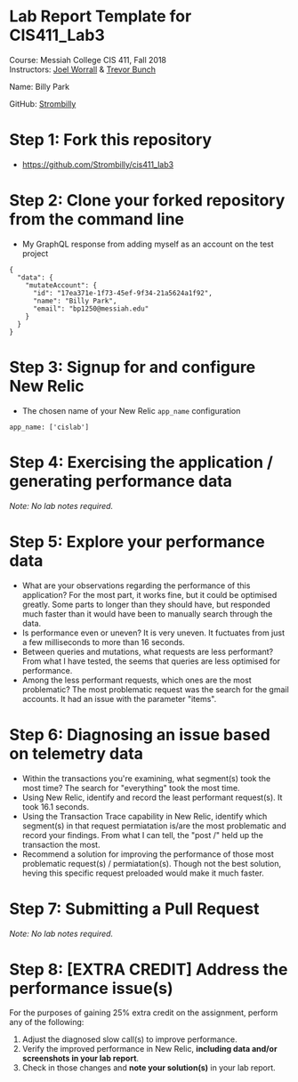 # Lab Report Template for CIS411_Lab3
Course: Messiah College CIS 411, Fall 2018<br/>
Instructors: [Joel Worrall](https://github.com/tangollama) & [Trevor Bunch](https://github.com/trevordbunch)<br/>

Name: Billy Park<br/>

GitHub: [Strombilly](https://github.com/strombilly)<br/>

# Step 1: Fork this repository
- https://github.com/Strombilly/cis411_lab3

# Step 2: Clone your forked repository from the command line
- My GraphQL response from adding myself as an account on the test project
```
{
  "data": {
    "mutateAccount": {
      "id": "17ea371e-1f73-45ef-9f34-21a5624a1f92",
      "name": "Billy Park",
      "email": "bp1250@messiah.edu"
    }
  }
}
```

# Step 3: Signup for and configure New Relic
- The chosen name of your New Relic ```app_name``` configuration
```
app_name: ['cislab']
```

# Step 4: Exercising the application / generating performance data

_Note: No lab notes required._

# Step 5: Explore your performance data
* What are your observations regarding the performance of this application? For the most part, it works fine, but it could be optimised greatly. Some parts to longer than they should have, but responded much faster than it would have been to manually search through the data.
* Is performance even or uneven? It is very uneven. It fuctuates from just a few milliseconds to more than 16 seconds.
* Between queries and mutations, what requests are less performant? From what I have tested, the seems that queries are less optimised for performance.
* Among the less performant requests, which ones are the most problematic? The most problematic request was the search for the gmail accounts. It had an issue with the parameter "items".

# Step 6: Diagnosing an issue based on telemetry data
* Within the transactions you're examining, what segment(s) took the most time? The search for "everything" took the most time.
* Using New Relic, identify and record the least performant request(s). It took 16.1 seconds.
* Using the Transaction Trace capability in New Relic, identify which segment(s) in that request permiatation is/are the most problematic and record your findings. From what I can tell, the "post /" held up the transaction the most.
* Recommend a solution for improving the performance of those most problematic request(s) / permiatation(s). Though not the best solution, heving this specific request preloaded would make it much faster.

# Step 7: Submitting a Pull Request
_Note: No lab notes required._

# Step 8: [EXTRA CREDIT] Address the performance issue(s)
For the purposes of gaining 25% extra credit on the assignment, perform any of the following:
1. Adjust the diagnosed slow call(s) to improve performance. 
2. Verify the improved performance in New Relic, **including data and/or screenshots in your lab report**.
2. Check in those changes and **note your solution(s)** in your lab report.